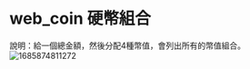 # web_coin 硬幣組合
說明：給一個總金額，然後分配4種幣值，會列出所有的幣值組合。
![1685874811272](https://github.com/French-bulldog/web_coin/assets/75679879/9461f174-5acb-4992-a10b-2fa55d12a863)

